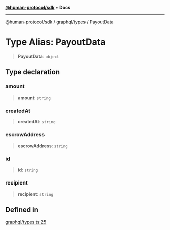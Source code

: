 [**@human-protocol/sdk**](../../../README.md) • **Docs**

***

[@human-protocol/sdk](../../../modules.md) / [graphql/types](../README.md) / PayoutData

# Type Alias: PayoutData

> **PayoutData**: `object`

## Type declaration

### amount

> **amount**: `string`

### createdAt

> **createdAt**: `string`

### escrowAddress

> **escrowAddress**: `string`

### id

> **id**: `string`

### recipient

> **recipient**: `string`

## Defined in

[graphql/types.ts:25](https://github.com/humanprotocol/human-protocol/blob/315621d29556c3d3b13e74878918ae7207cff23e/packages/sdk/typescript/human-protocol-sdk/src/graphql/types.ts#L25)
